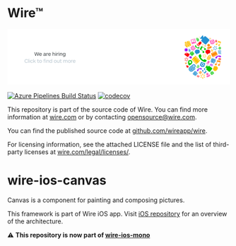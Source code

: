 # Wire™   

[![Wire logo](https://github.com/wireapp/wire/blob/master/assets/header-small.png?raw=true)](https://wire.com/jobs/)

[![Azure Pipelines Build Status](https://dev.azure.com/wireswiss/Wire%20iOS/_apis/build/status/Frameworks/wire-ios-canvas?branchName=develop)](https://dev.azure.com/wireswiss/Wire%20iOS/_build/latest?definitionId=26&branchName=develop) [![codecov](https://codecov.io/gh/wireapp/wire-ios-canvas/branch/develop/graph/badge.svg)](https://codecov.io/gh/wireapp/wire-ios-canvas)

This repository is part of the source code of Wire. You can find more information at [wire.com](https://wire.com) or by contacting opensource@wire.com.

You can find the published source code at [github.com/wireapp/wire](https://github.com/wireapp/wire).

For licensing information, see the attached LICENSE file and the list of third-party licenses at [wire.com/legal/licenses/](https://wire.com/legal/licenses/).

# wire-ios-canvas

Canvas is a component for painting and composing pictures.

This framework is part of Wire iOS app. Visit [iOS  repository](http://github.com/wireapp/wire-ios) for an overview of the architecture. 

⚠️ **This repository is now part of [wire-ios-mono](https://github.com/wireapp/wire-ios-mono)**
